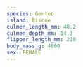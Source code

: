 ```yaml
---
species: Gentoo
island: Biscoe
culmen_length_mm: 48.2
culmen_depth_mm: 14.3
flipper_length_mm: 210
body_mass_g: 4600
sex: FEMALE
---
```

